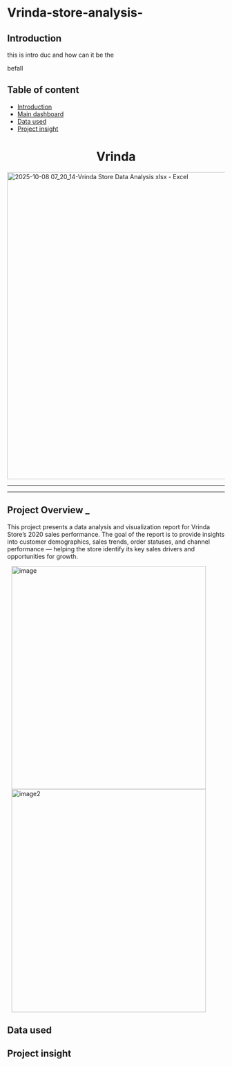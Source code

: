 # Vrinda-store-analysis-



## Introduction 

this is intro duc and how can it be the 

befall 

## Table of content 

- [Introduction](#Introduction)
- [Main dashboard](#Vrinda)
- [Data used](#Data-used)
- [Project insight](#Project-insight)


##  <h1 align="center">Vrinda</h1>



<img width="1455" height="710" alt="2025-10-08 07_20_14-Vrinda Store Data Analysis xlsx - Excel" src="https://github.com/user-attachments/assets/dc0017ac-383c-489f-bf6d-26aef4e5a9b5" />


---
--- 

## Project Overview  _ 

This project presents a data analysis and visualization report for Vrinda Store’s 2020 sales performance.
The goal of the report is to provide insights into customer demographics, sales trends, order statuses, and
channel performance — helping the store identify its key sales drivers and opportunities for growth.



<p>
<img width="450" height="516"  alt="image" src="https://github.com/user-attachments/assets/5cb409cd-4fed-4996-b6d7-d4106911ec12"hspace="10" />
<img width="450" height="516" alt="image2" src="https://github.com/user-attachments/assets/ce5058d9-b713-4969-b91e-4186a61afa89"hspace="10" />
   
</p>

## Data used 


## Project insight





